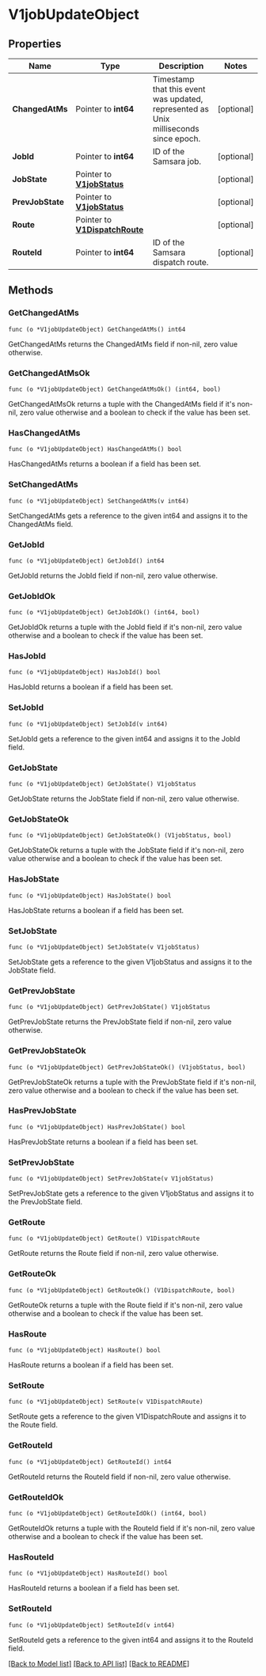 # V1jobUpdateObject

## Properties

Name | Type | Description | Notes
------------ | ------------- | ------------- | -------------
**ChangedAtMs** | Pointer to **int64** | Timestamp that this event was updated, represented as Unix milliseconds since epoch. | [optional] 
**JobId** | Pointer to **int64** | ID of the Samsara job. | [optional] 
**JobState** | Pointer to [**V1jobStatus**](V1jobStatus.md) |  | [optional] 
**PrevJobState** | Pointer to [**V1jobStatus**](V1jobStatus.md) |  | [optional] 
**Route** | Pointer to [**V1DispatchRoute**](V1DispatchRoute.md) |  | [optional] 
**RouteId** | Pointer to **int64** | ID of the Samsara dispatch route. | [optional] 

## Methods

### GetChangedAtMs

`func (o *V1jobUpdateObject) GetChangedAtMs() int64`

GetChangedAtMs returns the ChangedAtMs field if non-nil, zero value otherwise.

### GetChangedAtMsOk

`func (o *V1jobUpdateObject) GetChangedAtMsOk() (int64, bool)`

GetChangedAtMsOk returns a tuple with the ChangedAtMs field if it's non-nil, zero value otherwise
and a boolean to check if the value has been set.

### HasChangedAtMs

`func (o *V1jobUpdateObject) HasChangedAtMs() bool`

HasChangedAtMs returns a boolean if a field has been set.

### SetChangedAtMs

`func (o *V1jobUpdateObject) SetChangedAtMs(v int64)`

SetChangedAtMs gets a reference to the given int64 and assigns it to the ChangedAtMs field.

### GetJobId

`func (o *V1jobUpdateObject) GetJobId() int64`

GetJobId returns the JobId field if non-nil, zero value otherwise.

### GetJobIdOk

`func (o *V1jobUpdateObject) GetJobIdOk() (int64, bool)`

GetJobIdOk returns a tuple with the JobId field if it's non-nil, zero value otherwise
and a boolean to check if the value has been set.

### HasJobId

`func (o *V1jobUpdateObject) HasJobId() bool`

HasJobId returns a boolean if a field has been set.

### SetJobId

`func (o *V1jobUpdateObject) SetJobId(v int64)`

SetJobId gets a reference to the given int64 and assigns it to the JobId field.

### GetJobState

`func (o *V1jobUpdateObject) GetJobState() V1jobStatus`

GetJobState returns the JobState field if non-nil, zero value otherwise.

### GetJobStateOk

`func (o *V1jobUpdateObject) GetJobStateOk() (V1jobStatus, bool)`

GetJobStateOk returns a tuple with the JobState field if it's non-nil, zero value otherwise
and a boolean to check if the value has been set.

### HasJobState

`func (o *V1jobUpdateObject) HasJobState() bool`

HasJobState returns a boolean if a field has been set.

### SetJobState

`func (o *V1jobUpdateObject) SetJobState(v V1jobStatus)`

SetJobState gets a reference to the given V1jobStatus and assigns it to the JobState field.

### GetPrevJobState

`func (o *V1jobUpdateObject) GetPrevJobState() V1jobStatus`

GetPrevJobState returns the PrevJobState field if non-nil, zero value otherwise.

### GetPrevJobStateOk

`func (o *V1jobUpdateObject) GetPrevJobStateOk() (V1jobStatus, bool)`

GetPrevJobStateOk returns a tuple with the PrevJobState field if it's non-nil, zero value otherwise
and a boolean to check if the value has been set.

### HasPrevJobState

`func (o *V1jobUpdateObject) HasPrevJobState() bool`

HasPrevJobState returns a boolean if a field has been set.

### SetPrevJobState

`func (o *V1jobUpdateObject) SetPrevJobState(v V1jobStatus)`

SetPrevJobState gets a reference to the given V1jobStatus and assigns it to the PrevJobState field.

### GetRoute

`func (o *V1jobUpdateObject) GetRoute() V1DispatchRoute`

GetRoute returns the Route field if non-nil, zero value otherwise.

### GetRouteOk

`func (o *V1jobUpdateObject) GetRouteOk() (V1DispatchRoute, bool)`

GetRouteOk returns a tuple with the Route field if it's non-nil, zero value otherwise
and a boolean to check if the value has been set.

### HasRoute

`func (o *V1jobUpdateObject) HasRoute() bool`

HasRoute returns a boolean if a field has been set.

### SetRoute

`func (o *V1jobUpdateObject) SetRoute(v V1DispatchRoute)`

SetRoute gets a reference to the given V1DispatchRoute and assigns it to the Route field.

### GetRouteId

`func (o *V1jobUpdateObject) GetRouteId() int64`

GetRouteId returns the RouteId field if non-nil, zero value otherwise.

### GetRouteIdOk

`func (o *V1jobUpdateObject) GetRouteIdOk() (int64, bool)`

GetRouteIdOk returns a tuple with the RouteId field if it's non-nil, zero value otherwise
and a boolean to check if the value has been set.

### HasRouteId

`func (o *V1jobUpdateObject) HasRouteId() bool`

HasRouteId returns a boolean if a field has been set.

### SetRouteId

`func (o *V1jobUpdateObject) SetRouteId(v int64)`

SetRouteId gets a reference to the given int64 and assigns it to the RouteId field.


[[Back to Model list]](../README.md#documentation-for-models) [[Back to API list]](../README.md#documentation-for-api-endpoints) [[Back to README]](../README.md)


